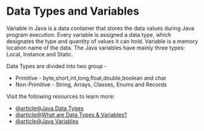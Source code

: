 # Data Types and Variables

Variable in Java is a data container that stores the data values during Java program execution. Every variable is assigned a data type, which designates the type and quantity of values it can hold. Variable is a memory location name of the data. The Java variables have mainly three types: Local, Instance and Static.

Data Types are divided into two group -

- Primitive - byte,short,int,long,float,double,boolean and char
- Non-Primitive - String, Arrays, Classes, Enums and Records

Visit the following resources to learn more:

- [@article@Java Data Types](https://jenkov.com/tutorials/java/variables.html)
- [@article@What are Data Types & Variables?](https://jenkov.com/tutorials/java/data-types.html)
- [@article@Java Variables](https://www.tpointtech.com/java-variables)
